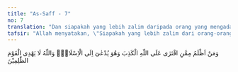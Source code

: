 ```yaml
---
title: "As-Saff - 7"
no: 7
translation: "Dan siapakah yang lebih zalim daripada orang yang mengada-adakan kebohongan terhadap Allah padahal dia diajak kepada (agama) Islam? Dan Allah tidak memberi petunjuk kepada orang-orang yang zalim. "
tafsir: "Allah menyatakan, \"Siapakah yang lebih zalim dari orang-orang yang mengada-adakan sesuatu tentang Allah\", seperti mengatakan bahwa Allah mempunyai sekutu dalam mengatur alam ini. Dari ayat ini dipahami bahwa orang yang paling zalim ialah orang yang diajak memeluk agama Allah, agama yang benar dan membawa manusia kepada kebahagiaan di dunia dan di akhirat yaitu Islam, mereka menolak ajakan itu. Bahkan mereka mengada-adakan kebohongan terhadap Allah, seperti mendustakan Nabi Muhammad, memandang Al-Qur'an sebagai sihir ciptaan tukang sihir yang bernama Muhammad, dan sebagainya.\n\nOrang-orang yang mengada-adakan kebohongan tentang Allah itu berarti menganiaya diri mereka sendiri, dengan mengerjakan perbuatan-perbuatan yang terlarang. Orang-orang yang mengerjakan perbuatan itu tidak akan memperoleh taufik dari Allah."
---
```


وَمَنْ اَظْلَمُ مِمَّنِ افْتَرٰى عَلَى اللّٰهِ الْكَذِبَ وَهُوَ يُدْعٰىٓ اِلَى الْاِسْلَامِۗ وَاللّٰهُ لَا يَهْدِى الْقَوْمَ الظّٰلِمِيْنَ 
